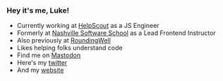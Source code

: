 ### Hey it's me, Luke!

- Currently working at [HelpScout](https://www.helpscout.com/) as a JS Engineer
- Formerly at [Nashville Software School](http://nashvillesoftwareschool.com/) as a Lead Frontend Instructor
- Also previously at [RoundingWell](https://roundingwell.com/)
- Likes helping folks understand code
- Find me on <a rel="me" href="https://nashtodon.com/@luketlancaster">Mastodon</a>
- Here's my [twitter](https://twitter.com/luketlancaster)
- And my [website](https://luketlancaster.com)
